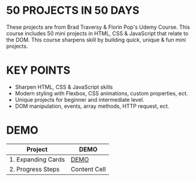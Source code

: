 # 50 PROJECTS IN 50 DAYS

These projects are from Brad Traversy & Florin Pop's Udemy Course. This course includes 50 mini projects in HTML, CSS & JavaScript that relate to the DOM. This course sharpens skill by building quick, unique & fun mini projects.

# KEY POINTS

- Sharpen HTML, CSS & JavaScript skills
- Modern styling with Flexbox, CSS animations, custom properties, ect.
- Unique projects for beginner and intermediate level.
- DOM manipulation, events, array methods, HTTP request, ect.

# DEMO

| Project            | DEMO                                                                   |
| ------------------ | ---------------------------------------------------------------------- |
| 1. Expanding Cards | <a href="https://main--graceful-capybara-ea0ae4.netlify.app/">DEMO</a> |
| 2. Progress Steps  | Content Cell                                                           |
